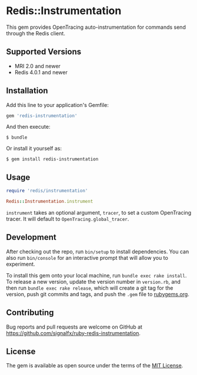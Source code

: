 # Redis::Instrumentation

This gem provides OpenTracing auto-instrumentation for commands send through the Redis client.

## Supported Versions

- MRI 2.0 and newer
- Redis 4.0.1 and newer

## Installation

Add this line to your application's Gemfile:

```ruby
gem 'redis-instrumentation'
```

And then execute:

    $ bundle

Or install it yourself as:

    $ gem install redis-instrumentation

## Usage

```ruby
require 'redis/instrumentation'

Redis::Instrumentation.instrument
```

`instrument` takes an optional argument, `tracer`, to set a custom OpenTracing
tracer. It will default to `OpenTracing.global_tracer`.

## Development

After checking out the repo, run `bin/setup` to install dependencies. You can also run `bin/console` for an interactive prompt that will allow you to experiment.

To install this gem onto your local machine, run `bundle exec rake install`. To release a new version, update the version number in `version.rb`, and then run `bundle exec rake release`, which will create a git tag for the version, push git commits and tags, and push the `.gem` file to [rubygems.org](https://rubygems.org).

## Contributing

Bug reports and pull requests are welcome on GitHub at https://github.com/signalfx/ruby-redis-instrumentation.

## License

The gem is available as open source under the terms of the [MIT License](https://opensource.org/licenses/MIT).
